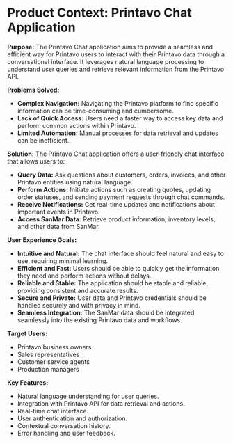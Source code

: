 # Product Context: Printavo Chat Application

**Purpose:**
The Printavo Chat application aims to provide a seamless and efficient way for Printavo users to interact with their Printavo data through a conversational interface. It leverages natural language processing to understand user queries and retrieve relevant information from the Printavo API.

**Problems Solved:**
- **Complex Navigation:** Navigating the Printavo platform to find specific information can be time-consuming and cumbersome.
- **Lack of Quick Access:** Users need a faster way to access key data and perform common actions within Printavo.
- **Limited Automation:**  Manual processes for data retrieval and updates can be inefficient.

**Solution:**
The Printavo Chat application offers a user-friendly chat interface that allows users to:
- **Query Data:** Ask questions about customers, orders, invoices, and other Printavo entities using natural language.
- **Perform Actions:** Initiate actions such as creating quotes, updating order statuses, and sending payment requests through chat commands.
- **Receive Notifications:** Get real-time updates and notifications about important events in Printavo.
- **Access SanMar Data:** Retrieve product information, inventory levels, and other data from SanMar.

**User Experience Goals:**
- **Intuitive and Natural:** The chat interface should feel natural and easy to use, requiring minimal learning.
- **Efficient and Fast:** Users should be able to quickly get the information they need and perform actions without delays.
- **Reliable and Stable:** The application should be stable and reliable, providing consistent and accurate results.
- **Secure and Private:** User data and Printavo credentials should be handled securely and with privacy in mind.
- **Seamless Integration:** The SanMar data should be integrated seamlessly into the existing Printavo data and workflows.

**Target Users:**
- Printavo business owners
- Sales representatives
- Customer service agents
- Production managers

**Key Features:**
- Natural language understanding for user queries.
- Integration with Printavo API for data retrieval and actions.
- Real-time chat interface.
- User authentication and authorization.
- Contextual conversation history.
- Error handling and user feedback.
